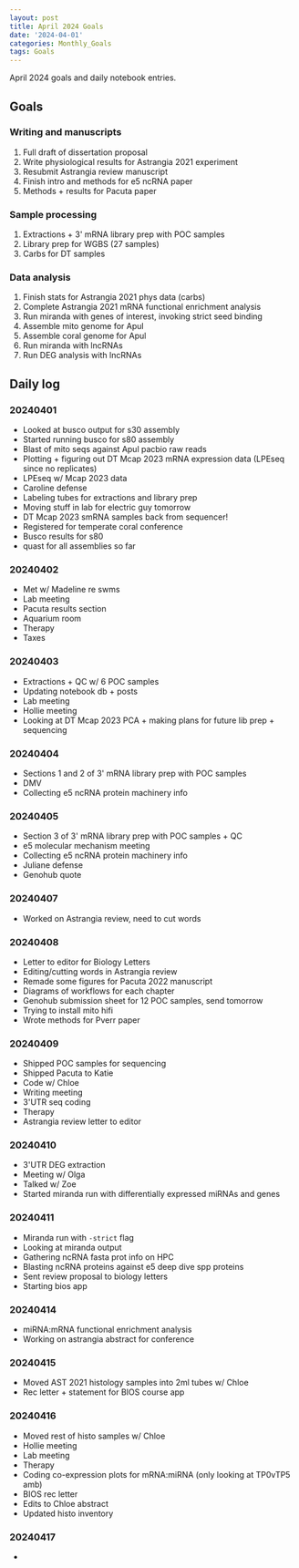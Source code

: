 ```yaml
---
layout: post
title: April 2024 Goals
date: '2024-04-01'
categories: Monthly_Goals
tags: Goals
---
```


April 2024 goals and daily notebook entries. 

## Goals  

### Writing and manuscripts 
              
1. Full draft of dissertation proposal
2. Write physiological results for Astrangia 2021 experiment 
3. Resubmit Astrangia review manuscript 
4. Finish intro and methods for e5 ncRNA paper 
5. Methods + results for Pacuta paper 

### Sample processing

1. Extractions + 3' mRNA library prep with POC samples 
2. Library prep for WGBS (27 samples)
3. Carbs for DT samples 

### Data analysis

1. Finish stats for Astrangia 2021 phys data (carbs)
2. Complete Astrangia 2021 mRNA functional enrichment analysis 
3. Run miranda with genes of interest, invoking strict seed binding
4. Assemble mito genome for Apul 
5. Assemble coral genome for Apul 
6. Run miranda with lncRNAs 
7. Run DEG analysis with lncRNAs

## Daily log 

### 20240401

- Looked at busco output for s30 assembly 
- Started running busco for s80 assembly 
- Blast of mito seqs against Apul pacbio raw reads 
- Plotting + figuring out DT Mcap 2023 mRNA expression data (LPEseq since no replicates)
- LPEseq w/ Mcap 2023 data 
- Caroline defense 
- Labeling tubes for extractions and library prep 
- Moving stuff in lab for electric guy tomorrow 
- DT Mcap 2023 smRNA samples back from sequencer!
- Registered for temperate coral conference 
- Busco results for s80 
- quast for all assemblies so far 

### 20240402

- Met w/ Madeline re swms 
- Lab meeting 
- Pacuta results section 
- Aquarium room 
- Therapy 
- Taxes 

### 20240403

- Extractions + QC w/ 6 POC samples
- Updating notebook db + posts 
- Lab meeting 
- Hollie meeting 
- Looking at DT Mcap 2023 PCA + making plans for future lib prep + sequencing 

### 20240404

- Sections 1 and 2 of 3' mRNA library prep with POC samples 
- DMV
- Collecting e5 ncRNA protein machinery info 

### 20240405 

- Section 3 of 3' mRNA library prep with POC samples + QC 
- e5 molecular mechanism meeting 
- Collecting e5 ncRNA protein machinery info 
- Juliane defense 
- Genohub quote

### 20240407

- Worked on Astrangia review, need to cut words 

### 20240408 

- Letter to editor for Biology Letters 
- Editing/cutting words in Astrangia review 
- Remade some figures for Pacuta 2022 manuscript 
- Diagrams of workflows for each chapter
- Genohub submission sheet for 12 POC samples, send tomorrow 
- Trying to install mito hifi 
- Wrote methods for Pverr paper 

### 20240409

- Shipped POC samples for sequencing 
- Shipped Pacuta to Katie 
- Code w/ Chloe 
- Writing meeting
- 3'UTR seq coding 
- Therapy
- Astrangia review letter to editor

### 20240410

- 3'UTR DEG extraction
- Meeting w/ Olga 
- Talked w/ Zoe 
- Started miranda run with differentially expressed miRNAs and genes 

### 20240411

- Miranda run with `-strict` flag 
- Looking at miranda output 
- Gathering ncRNA fasta prot info on HPC 
- Blasting ncRNA proteins against e5 deep dive spp proteins 
- Sent review proposal to biology letters 
- Starting bios app 

### 20240414 

- miRNA:mRNA functional enrichment analysis
- Working on astrangia abstract for conference 

### 20240415

- Moved AST 2021 histology samples into 2ml tubes w/ Chloe 
- Rec letter + statement for BIOS course app 

### 20240416

- Moved rest of histo samples w/ Chloe 
- Hollie meeting 
- Lab meeting 
- Therapy 
- Coding co-expression plots for mRNA:miRNA (only looking at TP0vTP5 amb)
- BIOS rec letter 
- Edits to Chloe abstract 
- Updated histo inventory 

### 20240417

- 